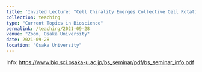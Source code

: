 ```yaml
---
title: 'Invited Lecture: "Cell Chirality Emerges Collective Cell Rotation"'
collection: teaching
type: "Current Topics in Bioscience"
permalink: /teaching/2021-09-28
venue: "Zoom, Osaka University"
date: 2021-09-28
location: "Osaka University"
---
```


Info: https://www.bio.sci.osaka-u.ac.jp/bs_seminar/pdf/bs_seminar_info.pdf
